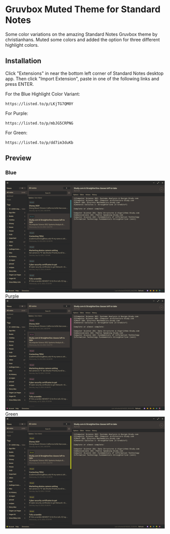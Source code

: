 # Gruvbox Muted Theme for Standard Notes

Some color variations on the  amazing Standard Notes Gruvbox theme by christianhans. Muted some colors and added the option for three different highlight colors.

## Installation

Click "Extensions" in near the bottom left corner of Standard Notes desktop app. Then click "Import Extension", paste in one of the following links and press ENTER. 

For the Blue Highlight Color Variant:
```
https://listed.to/p/LKjTG7QM0Y
```
For Purple:
```
https://listed.to/p/mbJG5CRPNG
```
For Green:
```
https://listed.to/p/dd7im3duKb
```

## Preview
### Blue
![Gruvbox Dark Theme for Standard Notes](blue/blue-screenshot.png)
Purple
![Gruvbox Dark Theme for Standard Notes](purple/purple-screenshot.png)
Green
![Gruvbox Dark Theme for Standard Notes](green/green-screenshot.png)




